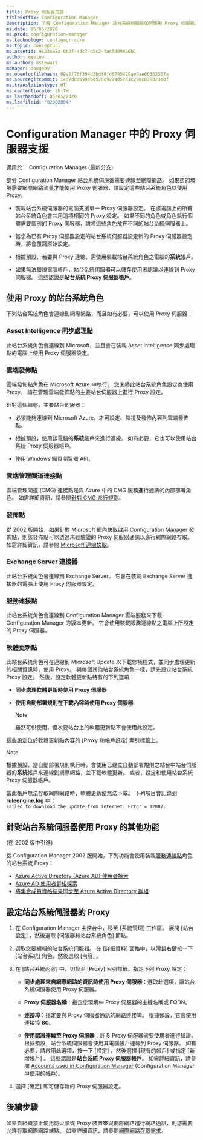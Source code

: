 ```yaml
---
title: Proxy 伺服器支援
titleSuffix: Configuration Manager
description: 了解 Configuration Manager 站台系統伺服器如何使用 Proxy 伺服器。
ms.date: 05/05/2020
ms.prod: configuration-manager
ms.technology: configmgr-core
ms.topic: conceptual
ms.assetid: 9123a87a-0b6f-43c7-b5c2-fac5d09686b1
author: mestew
ms.author: mstewart
manager: dougeby
ms.openlocfilehash: 89a2f76f394d3bdf8fd6785429ae0ae60302537a
ms.sourcegitcommit: 14d7dd0a99ebd526c9274d5781c298c828323ebf
ms.translationtype: HT
ms.contentlocale: zh-TW
ms.lasthandoff: 05/05/2020
ms.locfileid: "82802084"
---
```

# <a name="proxy-server-support-in-configuration-manager"></a>Configuration Manager 中的 Proxy 伺服器支援

適用於：  Configuration Manager (最新分支)

部分 Configuration Manager 站台系統伺服器需要連線至網際網路。 如果您的環境需要網際網路流量才能使用 Proxy 伺服器，請設定這些站台系統角色以使用 Proxy。  

- 裝載站台系統伺服器的電腦支援單一 Proxy 伺服器設定。 在該電腦上的所有站台系統角色會共用這項相同的 Proxy 設定。 如果不同的角色或角色執行個體需要個別的 Proxy 伺服器，請將這些角色放在不同的站台系統伺服器上。  

- 當您為已有 Proxy 伺服器設定的站台系統伺服器設定新的 Proxy 伺服器設定時，將會覆寫原始設定。  

- 根據預設，若要與 Proxy 連線，需使用裝載站台系統角色之電腦的**系統**帳戶。  

- 如果無法驗證電腦帳戶，站台系統伺服器可以儲存使用者認證以連線到 Proxy 伺服器。 這些認證是**站台系統 Proxy 伺服器帳戶**。  

## <a name="site-system-roles-that-use-a-proxy"></a>使用 Proxy 的站台系統角色

下列站台系統角色會連線到網際網路，而且如有必要，可以使用 Proxy 伺服器：  

### <a name="asset-intelligence-synchronization-point"></a>Asset Intelligence 同步處理點

此站台系統角色會連線到 Microsoft，並且會在裝載 Asset Intelligence 同步處理點的電腦上使用 Proxy 伺服器設定。  

### <a name="cloud-distribution-point"></a>雲端發佈點

雲端發佈點角色在 Microsoft Azure 中執行。 您未將此站台系統角色設定為使用 Proxy。 請在管理雲端發佈點的主要站台伺服器上進行 Proxy 設定。  

針對這個組態，主要站台伺服器：  

- 必須能夠連線到 Microsoft Azure，才可設定、監視及發佈內容到雲端發佈點。  

- 根據預設，使用該電腦的**系統**帳戶來進行連線。 如有必要，它也可以使用站台系統 Proxy 伺服器帳戶。  

- 使用 Windows 網頁瀏覽器 API。  

### <a name="cloud-management-gateway-connection-point"></a>雲端管理閘道連接點

雲端管理閘道 (CMG) 連接點是與 Azure 中的 CMG 服務進行通訊的內部部署角色。 如需詳細資訊，請參閱[針對 CMG 進行規劃](../../clients/manage/cmg/plan-cloud-management-gateway.md)。

### <a name="distribution-point"></a>發佈點

<!-- 5856396 -->

從 2002 版開始，如果針對 Microsoft 網內快取啟用 Configuration Manager 發佈點，則該發佈點可以透過未經驗證的 Proxy 伺服器通訊以進行網際網路存取。 如需詳細資訊，請參閱 [Microsoft 連線快取](../hierarchy/microsoft-connected-cache.md)。

### <a name="exchange-server-connector"></a>Exchange Server 連接器

此站台系統角色會連線到 Exchange Server。 它會在裝載 Exchange Server 連接器的電腦上使用 Proxy 伺服器設定。  

### <a name="service-connection-point"></a>服務連接點

此站台系統角色會連線到 Configuration Manager 雲端服務來下載 Configuration Manager 的版本更新。 它會使用裝載服務連線點之電腦上所設定的 Proxy 伺服器。  

### <a name="software-update-point"></a>軟體更新點

此站台系統角色可在連線到 Microsoft Update 以下載修補程式，並同步處理更新的相關資訊時，使用 Proxy。 與每個其他站台系統角色一樣，請先設定站台系統 Proxy 設定。 然後，設定軟體更新點特有的下列選項：  

- **同步處理軟體更新時使用 Proxy 伺服器**  

- **使用自動部署規則在下載內容時使用 Proxy 伺服器**  

    > [!NOTE]
    > 雖然可供使用，但次要站台上的軟體更新點不會使用此設定。  

這些設定位於軟體更新點內容的 [Proxy 和帳戶設定]  索引標籤上。  

> [!NOTE]
> 根據預設，當自動部署規則執行時，會使用已建立自動部署規則之站台中站台伺服器的**系統**帳戶來連線到網際網路，並下載軟體更新。 或者，設定和使用站台系統 Proxy 伺服器帳戶。 
>
> 當此帳戶無法存取網際網路時，軟體更新便無法下載。 下列項目會記錄到 **ruleengine.log** 中：  
> `Failed to download the update from internet. Error = 12007.`  

## <a name="other-features-that-use-the-proxy-for-a-site-system-server"></a><a name="bkmk_other"></a> 針對站台系統伺服器使用 Proxy 的其他功能

(在 2002 版中引進) 

從 Configuration Manager 2002 版開始，下列功能會使用裝載[服務連接點](#service-connection-point)角色的站台系統 Proxy： <!--5913817-->

- [Azure Active Directory (Azure AD) 使用者探索](../../servers/deploy/configure/about-discovery-methods.md#azureaddisc)
- [Azure AD 使用者群組探索](../../servers/deploy/configure/about-discovery-methods.md#bkmk_azuregroupdisco)
- [將集合成員資格結果同步至 Azure Active Directory 群組](../../clients/manage/collections/create-collections.md#bkmk_aadcollsync)

## <a name="configure-the-proxy-for-a-site-system-server"></a>設定站台系統伺服器的 Proxy  

1. 在 Configuration Manager 主控台中，移至 [系統管理]  工作區。 展開 [站台設定]  ，然後選取 [伺服器和站台系統角色]  節點。  

2. 選取您要編輯的站台系統伺服器。 在 [詳細資料] 窗格中，以滑鼠右鍵按一下 [站台系統]  角色，然後選取 [內容]  。  

3. 在 [站台系統內容] 中，切換至 [Proxy]  索引標籤。指定下列 Proxy 設定：  

    - **同步處理來自網際網路的資訊時使用 Proxy 伺服器**：選取此選項，讓站台系統伺服器使用 Proxy 伺服器。  

    - **Proxy 伺服器名稱**：指定您環境中 Proxy 伺服器的主機名稱或 FQDN。  

    - **連接埠**：指定要與 Proxy 伺服器通訊的網路連接埠。 根據預設，它會使用連接埠 **80**。  

    - **使用認證連線至 Proxy 伺服器**：許多 Proxy 伺服器需要使用者進行驗證。 根據預設，站台系統伺服器會使用其電腦帳戶連線到 Proxy 伺服器。 如有必要，請啟用此選項，按一下 [設定]  ，然後選擇 [現有的帳戶]  或指定 [新增帳戶]  。 這些認證是**站台系統 Proxy 伺服器帳戶**。  如需詳細資訊，請參閱 [Accounts used in Configuration Manager](../hierarchy/accounts.md) (Configuration Manager 中使用的帳戶)。  

4. 選擇 [確定]  即可儲存新的 Proxy 伺服器設定。  

## <a name="next-steps"></a>後續步驟

如果貴組織禁止使用防火牆或 Proxy 裝置來與網際網路進行網路通訊，則您需要允許存取網際網路端點。 如需詳細資訊，請參閱[網際網路存取需求](internet-endpoints.md)。
